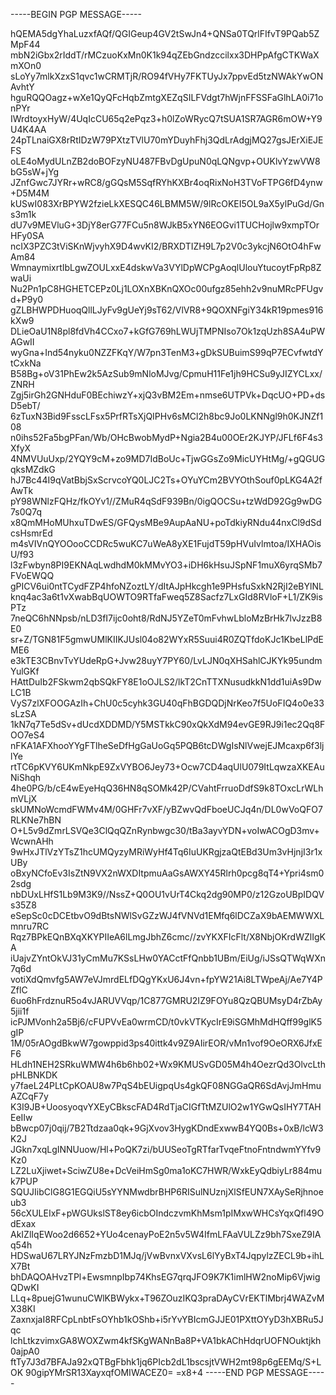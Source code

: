 -----BEGIN PGP MESSAGE-----

hQEMA5dgYhaLuzxfAQf/QGIGeup4GV2tSwJn4+QNSa0TQrlFIfvT9PQab5ZMpF44
mbN2iGbx2rIddT/rMCzuoKxMn0K1k94qZEbGndzccilxx3DHPpAfgCTKWaXmXOn0
sLoYy7mlkXzxS1qvc1wCRMTjR/RO94fVHy7FKTUyJx7ppvEd5tzNWAkYwONAvhtY
hguRQQOagz+wXe1QyQFcHqbZmtgXEZqSILFVdgt7hWjnFFSSFaGlhLA0i71onPYr
IWrdtoyxHyW/4UqIcCU65q2ePqz3+h0lZoWRycQ7tSUA1SR7AGR6mOW+Y9U4K4AA
24pTLnaiGX8rRtIDzW79PXtzTVlU70mYDuyhFhj3QdLrAdgjMQ27gsJErXiEJEFS
oLE4oMydULnZB2doBOFzyNU487FBvDgUpuN0qLQNgvp+OUKlvYzwVW8bG5sW+jYg
JZnfGwc7JYRr+wRC8/gGQsM5SqfRYhKXBr4oqRixNoH3TVoFTPG6fD4ynw+D5M4M
kUSwI083XrBPYW2fzieLkXESQC46LBMM5W/9lRcOKEI5OL9aX5ylPuGd/Gns3m1k
dU7v9MEVluG+3DjY8erG77FCu5n8WJkB5xYN6EOGvi1TUCHojlw9xmpTOrHFy0SA
ncIX3PZC3tViSKnWjvyhX9D4wvKI2/BRXDTIZH9L7p2V0c3ykcjN6OtO4hFwAm84
WmnaymixrtIbLgwZOULxxE4dskwVa3VYlDpWCPgAoqlUlouYtucoytFpRp8ZwaUi
Nu2Pn1pC8HGHETCEPz0Lj1LOXnXBKnQXOc00ufgz85ehh2v9nuMRcPFUgvd+P9y0
gZLBHWPDHuoqQllLJyFv9gUeYj9sT62/VlVR8+9QOXNFgiY34kR19pmes916kXw9
DLieOaU1N8pl8fdVh4CCxo7+kGfG769hLWUjTMPNIso7Ok1zqUzh8SA4uPWAGwII
wyGna+Ind54nyku0NZZFKqY/W7pn3TenM3+gDkSUBuimS99qP7ECvfwtdYtCxkNa
B58Bg+oV31PhEw2k5AzSub9mNloMJvg/CpmuH11Fe1jh9HCSu9yJIZYCLxx/ZNRH
Zgj5irGh2GNHduF0BEchiwzY+xjQ3vBM2Em+nmse6UTPVk+DqcUO+PD+dsD5ebT/
6zTuxN3Bid9FsscLFsx5PrfRTsXjQIPHv6sMCl2h8bc9Jo0LKNNgl9h0KJNZf108
n0ihs52Fa5bgPFan/Wb/OHcBwobMydP+Ngia2B4u00OEr2KJYP/JFLf6F4s3XfyX
4NMVUuUxp/2YQY9cM+zo9MD7IdBoUc+TjwGGsZo9MicUYHtMg/+gQGUGqksMZdkG
hJ7Bc44I9qVatBbjSxScrvcoYQ0LJC2Ts+OYuYCm2BVYOthSouf0pLKG4A2fAwTk
pY98WNlzFQHz/fkOYv1//ZMuR4qSdF939Bn/0igQOCSu+tzWdD92Gg9wDG7s0Q7q
x8QmMHoMUhxuTDwES/GFQysMBe9AupAaNU+poTdkiyRNdu44nxCl9dSdcsHsmrEd
m4sVIVnQYOOooCCDRc5wuKC7uWeA8yXE1FujdT59pHVuIvlmtoa/IXHAOisU/f93
l3zFwbyn8PI9EKNAqLwdhdM0kMMvYO3+iDH6kHsuJSpNF1muX6yrqSMb7FVoEWQQ
gPICV6ui0ntTCydFZP4hfoNZoztLY/dItAJpHkcgh1e9PHsfuSxkN2RjI2eBYlNL
knq4ac3a6t1vXwabBqUOWTO9RTfaFweq5Z8Sacfz7LxGId8RVloF+L1/ZK9isPTz
7neQC6hNNpsb/nLD3fI7ijc0oht8/RdNJ5YZeT0mFvhwLbloMzBrHk7lvJzzB8E0
sr+Z/TGN81F5gmwUMlKIIKJUsl04o82WYxR5Suui4R0ZQTfdoKJc1KbeLlPdEME6
e3kTE3CBnvTvYUdeRpG+Jvw28uyY7PY60/LvLJN0qXHSahlCJKYk95undmYulGKf
HAttDuIb2FSkwm2qbSQkFY8E1oOJLS2/lkT2CnTTXNusudkkN1dd1uiAs9DwLC1B
VyS7zlXFOOGAzIh+ChU0c5cyhk3GU40qFhBGDQDjNrKeo7f5UoFIQ4o0e33sLzSA
1kN7q7Te5dSv+dUcdXDDMD/Y5MSTkkC90xQkXdM94evGE9RJ9i1ec2Qq8FOO7eS4
nFKA1AFXhooYYgFTlheSeDfHgGaUoGq5PQB6tcDWgIsNlVwejEJMcaxp6f3ljlYe
rtTC6pKVY6UKmNkpE9ZxVYBO6Jey73+Ocw7CD4aqUlU079ItLqwzaXKEAuNiShqh
4he0PG/b/cE4wEyeHqQ36HN8qSOMk42P/CVahtFrruoDdfS9k8TOxcLrWLhmVLjX
skUMNoWcmdFWMv4M/0GHFr7vXF/yBZwvQdFboeUCJq4n/DL0wVoQFO7RLKNe7hBN
O+L5v9dZmrLSVQe3ClQqQZnRynbwgc30/tBa3ayvYDN+voIwACOgD3mv+WcwnAHh
9wHxJTlVzYTsZ1hcUMQyzyMRiWyHf4Tq6IuUKRgjzaQtEBd3Um3vHjnjI3r1xUBy
oBxyNCfoEv3IsZtN9VX2nWXDItpmuAaGsAWXY45Rlrh0pcg8qT4+Ypri4sm02sdg
nbDUxLHfS1Lb9M3K9//NssZ+Q0OU1vUrT4Ckq2dg90MP0/z12GzoUBpIDQVs35Z8
eSepSc0cDCEtbvO9dBtsNWlSvGZzWJ4fVNVd1EMfq6lDCZaX9bAEMWWXLmnru7RC
Rqz7BPkEQnBXqXKYPIIeA6lLmgJbhZ6cmc//zvYKXFIcFlt/X8NbjOKrdWZlIgKA
iUajvZYntOkVJ31yCmMu7KSsLHw0YACctFfQnbb1UBm/EiUg/iJSsQTWqWXn7q6d
votiXdQmvfg5AW7eVJmrdELfDQgYKxU6J4vn+fpYW21Ai8LTWpeAj/Ae7Y4PZflC
6uo6hFrdznuR5o4vJARUVVqp/1C877GMRU2IZ9FOYu8QzQBUMsyD4rZbAy5jii1f
icPJMVonh2a5Bj6/cFUPVvEa0wrmCD/t0vkVTKycIrE9iSGMhMdHQff99glK5gIP
1M/05rAOgdBkwW7gowppid3ps40ittk4v9Z9AIirEOR/vMn1vof9OeORX6JfxEF6
HLdh1NEH2SRkuWMW4h6b6hb02+Wx9KMUSvGD05M4h4OezrQd3OlvcLthpHLBNKDK
y7faeL24PLtCpKOAU8w7PqS4bEUigpqUs4gkQF08NGGaQR6SdAvjJmHmuAZCqF7y
K3I9JB+UoosyoqvYXEyCBkscFAD4RdTjaCIGfTtMZUlO2w1YGwQsIHY7TAHEeIIw
bBwcp07j0qij/7B2Ttdzaa0qk+9GjXvov3HygKDndExwwB4YQ0Bs+0xB/lcW3K2J
JGkn7xqLgINNUuow/Hl+PoQK7zi/bUUSeoTgRTfarTvqeFtnoFntndwmYYfv9Kz0
LZ2LuXjiwet+SciwZU8e+DcVeiHmSg0ma1oKC7HWR/WxkEyQdbiyLr884muk7PUP
SQUJIibClG8G1EGQiU5sYYNMwdbrBHP6RISulNUznjXlSfEUN7XAySeRjhnoeub3
56cXULEIxF+pWGUkslST8ey6icbOIndczvmKhMsm1pIMxwWHCsYqxQfl49OdExax
AkIZlIqEWoo2d6652+YUo4cenayPoE2n5v5W4IfmLFAaVULZz9bh7SxeZ9IAq54h
HDSwaU67LRYJNzFmzbD1MJq/jVwBvnxVXvsL6lYyBxT4JqpylzZECL9b+ihLX7Bt
bhDAQOAHvzTPl+EwsmnpIbp74KhsEG7qrqJFO9K7K1imlHW2noMip6VjwigQDwKI
LLq+8puejG1wunuCWlKBWykx+T96ZOuzIKQ3praDAyCVrEKTlMbrj4WAZvMX38KI
ZaxnxjaI8RFCpLnbtFsOYhb1kOShb+i5rYvYBIcmGJJE01PXttOYyD3hXBRu5Jqc
lchLtkzvimxGA8WOXZwm4kfSKgWANnBa8P+VA1bkAChHdqrUOFNOuktjkh0ajpA0
ftTy7J3d7BFAJa92xQTBgFbhk1jq6PIcb2dL1bscsjtVWH2mt98p6gEEMq/S+LOK
90gipYMrSR13XayxqfOMIWACEZ0=
=x8+4
-----END PGP MESSAGE-----
